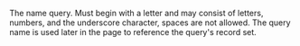 The name query. Must begin with a letter and may consist of letters, numbers, and the underscore
character, spaces are not allowed. The query name is used later in the page to reference the query's
record set.
